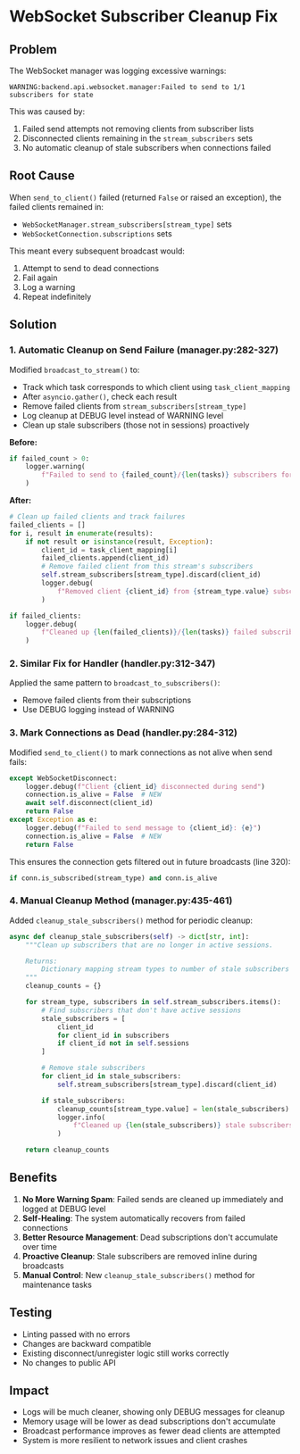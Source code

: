 # WebSocket Subscriber Cleanup Fix

## Problem

The WebSocket manager was logging excessive warnings:
```
WARNING:backend.api.websocket.manager:Failed to send to 1/1 subscribers for state
```

This was caused by:
1. Failed send attempts not removing clients from subscriber lists
2. Disconnected clients remaining in the `stream_subscribers` sets
3. No automatic cleanup of stale subscribers when connections failed

## Root Cause

When `send_to_client()` failed (returned `False` or raised an exception), the failed clients remained in:
- `WebSocketManager.stream_subscribers[stream_type]` sets
- `WebSocketConnection.subscriptions` sets

This meant every subsequent broadcast would:
1. Attempt to send to dead connections
2. Fail again
3. Log a warning
4. Repeat indefinitely

## Solution

### 1. Automatic Cleanup on Send Failure (manager.py:282-327)

Modified `broadcast_to_stream()` to:
- Track which task corresponds to which client using `task_client_mapping`
- After `asyncio.gather()`, check each result
- Remove failed clients from `stream_subscribers[stream_type]`
- Log cleanup at DEBUG level instead of WARNING level
- Clean up stale subscribers (those not in sessions) proactively

**Before:**
```python
if failed_count > 0:
    logger.warning(
        f"Failed to send to {failed_count}/{len(tasks)} subscribers for {stream_type.value}"
    )
```

**After:**
```python
# Clean up failed clients and track failures
failed_clients = []
for i, result in enumerate(results):
    if not result or isinstance(result, Exception):
        client_id = task_client_mapping[i]
        failed_clients.append(client_id)
        # Remove failed client from this stream's subscribers
        self.stream_subscribers[stream_type].discard(client_id)
        logger.debug(
            f"Removed client {client_id} from {stream_type.value} subscribers due to send failure"
        )

if failed_clients:
    logger.debug(
        f"Cleaned up {len(failed_clients)}/{len(tasks)} failed subscribers for {stream_type.value}"
    )
```

### 2. Similar Fix for Handler (handler.py:312-347)

Applied the same pattern to `broadcast_to_subscribers()`:
- Remove failed clients from their subscriptions
- Use DEBUG logging instead of WARNING

### 3. Mark Connections as Dead (handler.py:284-312)

Modified `send_to_client()` to mark connections as not alive when send fails:
```python
except WebSocketDisconnect:
    logger.debug(f"Client {client_id} disconnected during send")
    connection.is_alive = False  # NEW
    await self.disconnect(client_id)
    return False
except Exception as e:
    logger.debug(f"Failed to send message to {client_id}: {e}")
    connection.is_alive = False  # NEW
    return False
```

This ensures the connection gets filtered out in future broadcasts (line 320):
```python
if conn.is_subscribed(stream_type) and conn.is_alive
```

### 4. Manual Cleanup Method (manager.py:435-461)

Added `cleanup_stale_subscribers()` method for periodic cleanup:
```python
async def cleanup_stale_subscribers(self) -> dict[str, int]:
    """Clean up subscribers that are no longer in active sessions.

    Returns:
        Dictionary mapping stream types to number of stale subscribers removed.
    """
    cleanup_counts = {}

    for stream_type, subscribers in self.stream_subscribers.items():
        # Find subscribers that don't have active sessions
        stale_subscribers = [
            client_id
            for client_id in subscribers
            if client_id not in self.sessions
        ]

        # Remove stale subscribers
        for client_id in stale_subscribers:
            self.stream_subscribers[stream_type].discard(client_id)

        if stale_subscribers:
            cleanup_counts[stream_type.value] = len(stale_subscribers)
            logger.info(
                f"Cleaned up {len(stale_subscribers)} stale subscribers from {stream_type.value}"
            )

    return cleanup_counts
```

## Benefits

1. **No More Warning Spam**: Failed sends are cleaned up immediately and logged at DEBUG level
2. **Self-Healing**: The system automatically recovers from failed connections
3. **Better Resource Management**: Dead subscriptions don't accumulate over time
4. **Proactive Cleanup**: Stale subscribers are removed inline during broadcasts
5. **Manual Control**: New `cleanup_stale_subscribers()` method for maintenance tasks

## Testing

- Linting passed with no errors
- Changes are backward compatible
- Existing disconnect/unregister logic still works correctly
- No changes to public API

## Impact

- Logs will be much cleaner, showing only DEBUG messages for cleanup
- Memory usage will be lower as dead subscriptions don't accumulate
- Broadcast performance improves as fewer dead clients are attempted
- System is more resilient to network issues and client crashes
